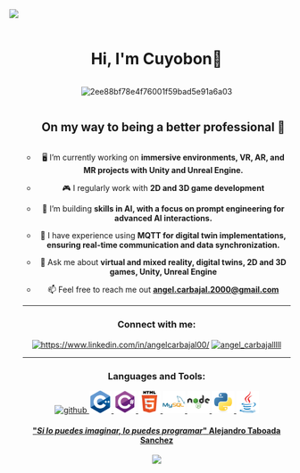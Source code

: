 
<!--horizontal divider(gradiant)-->
<img src="https://user-images.githubusercontent.com/73097560/115834477-dbab4500-a447-11eb-908a-139a6edaec5c.gif">

<!--h1 without bottom border-->
<div id="user-content-toc">
  <ul align="center">
    <summary><h1 style="display: inline-block">Hi, I'm Cuyobon👋</h1></summary>
  </ul>
</div>

<ul align="center">
  
![2ee88bf78e4f76001f59bad5e91a6a03](https://github.com/user-attachments/assets/bc252155-125e-4e4b-806c-7320955b52ea)
<!--h2 without bottom border-->
<div id="user-content-toc">
  <ul align="center">
    <summary><h2 style="display: inline-block">On my way to being a better professional 🌱</h2></summary>
  </ul>
</div>

<!--Intro start-->
- 🖥️ I’m currently working on **immersive environments, VR, AR, and MR projects with Unity and Unreal Engine.**

- 🎮 I regularly work with **2D and 3D game development**

- 🤖 I’m building **skills in AI, with a focus on prompt engineering for advanced AI interactions.**

- 📡 I have experience using **MQTT for digital twin implementations, ensuring real-time communication and data synchronization.**

- 💬 Ask me about **virtual and mixed reality, digital twins, 2D and 3D games, Unity, Unreal Engine**

- 📫 Feel free to reach me out **angel.carbajal.2000@gmail.com**

<!-- CONNECTION -->
<hr>      
<h3 align="center">Connect with me:</h3>
<p align="center">
  <a href="https://www.linkedin.com/in/angelcarbajal00/" target="blank"><img align="center" src="https://raw.githubusercontent.com/rahuldkjain/github-profile-readme-generator/master/src/images/icons/Social/linked-in-alt.svg" alt="https://www.linkedin.com/in/angelcarbajal00/" height="30" width="40" /></a>
  <a href="https://www.facebook.com/angel.carbajal.5203/" target="blank"><img align="center" src="https://raw.githubusercontent.com/rahuldkjain/github-profile-readme-generator/master/src/images/icons/Social/instagram.svg" alt="angel_carbajalllll" height="30" width="40" /></a>

</p>

<!-- LANGUAGES AND TOOLS -->
<hr>
<h3 align="center">Languages and Tools:</h3>
<p align="center"> 

  <a href="https://github.com" target="_blank">
  <img src="https://upload.wikimedia.org/wikipedia/commons/9/91/Octicons-mark-github.svg" alt="github" width="40" height="40"/>
  <a href="https://www.w3schools.com/cpp/" target="_blank"> <img src="https://raw.githubusercontent.com/devicons/devicon/master/icons/cplusplus/cplusplus-original.svg" alt="cplusplus" width="40" height="40"/> </a>
  <a href="https://www.w3schools.com/cs/" target="_blank"> <img src="https://raw.githubusercontent.com/devicons/devicon/master/icons/csharp/csharp-original.svg" alt="csharp" width="40" height="40"/> </a> 
  <a href="https://www.w3.org/html/" target="_blank"> <img src="https://raw.githubusercontent.com/devicons/devicon/master/icons/html5/html5-original-wordmark.svg" alt="html5" width="40" height="40"/> </a> 
 <a href="https://www.mysql.com/" target="_blank"> <img src="https://raw.githubusercontent.com/devicons/devicon/master/icons/mysql/mysql-original-wordmark.svg" alt="mysql" width="40" height="40"/> </a> 
    <a href="https://nodejs.org" target="_blank"> <img src="https://raw.githubusercontent.com/devicons/devicon/master/icons/nodejs/nodejs-original-wordmark.svg" alt="nodejs" width="40" height="40"/> </a> 
    <a href="https://www.python.org" target="_blank"> <img src="https://raw.githubusercontent.com/devicons/devicon/master/icons/python/python-original.svg" alt="python" width="40" height="40"/> </a> 
    <a href="https://www.java.com" target="_blank"> <img src="https://raw.githubusercontent.com/devicons/devicon/master/icons/java/java-original.svg" alt="java" width="40" height="40"/>
    

</p>  

<!-- MAIN PHRASE SECTION -->
<span align="center">
  <span>
    <h4 align="center">"<em>Si lo puedes imaginar, lo puedes programar</em>"
      <span align="center">Alejandro Taboada Sanchez</span>
    </h4>
</span>

<!--horizontal divider(gradiant)-->
<img src="https://user-images.githubusercontent.com/73097560/115834477-dbab4500-a447-11eb-908a-139a6edaec5c.gif">

<!--Intro end-->



